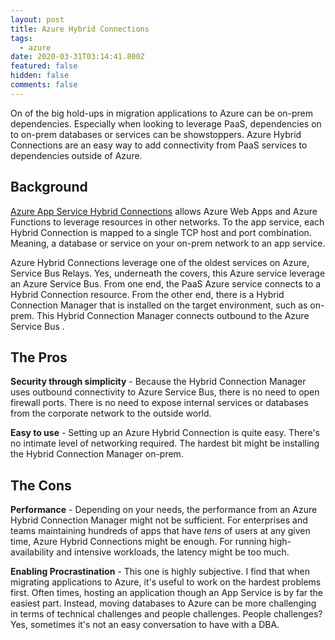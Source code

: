 ```yaml
---
layout: post
title: Azure Hybrid Connections
tags:
  - azure
date: 2020-03-31T03:14:41.800Z
featured: false
hidden: false
comments: false
---
```

On of the big hold-ups in migration applications to Azure can be on-prem dependencies. Especially when looking to leverage PaaS, dependencies on to on-prem databases or services can be showstoppers. Azure Hybrid Connections are an easy way to add connectivity from PaaS services to dependencies outside of Azure. 

<!--more-->

## Background

[Azure App Service Hybrid Connections](https://docs.microsoft.com/en-us/azure/app-service/app-service-hybrid-connections) allows Azure Web Apps and Azure Functions to leverage resources in other networks. To the app service, each Hybrid Connection is mapped to a single TCP host and port combination. Meaning, a database or service on your on-prem network to an app service. 

Azure Hybrid Connections leverage one of the oldest services on Azure, Service Bus Relays. Yes, underneath the covers, this Azure service leverage an Azure Service Bus. From one end, the PaaS Azure service connects to a Hybrid Connection resource. From the other end, there is a Hybrid Connection Manager that is installed on the target environment, such as on-prem. This Hybrid Connection Manager connects outbound to the Azure Service Bus .

## The Pros

**Security through simplicity** - Because the Hybrid Connection Manager uses outbound connectivity to Azure Service Bus, there is no need to open firewall ports. There is no need to expose internal services or databases from the corporate network to the outside world. 

**Easy to use** - Setting up an Azure Hybrid Connection is quite easy. There's no intimate level of networking required. The hardest bit might be installing the Hybrid Connection Manager on-prem.

## The Cons

**Performance** - Depending on your needs, the performance from an Azure Hybrid Connection Manager might not be sufficient. For enterprises and teams maintaining hundreds of apps that have _tens_ of users at any given time, Azure Hybrid Connections might be enough. For running high-availability and intensive workloads, the latency might be too much.

**Enabling Procrastination** - This one is highly subjective. I find that when migrating applications to Azure, it's useful to work on the hardest problems first. Often times, hosting an application though an App Service is by far the easiest part. Instead, moving databases to Azure can be more challenging in terms of technical challenges and people challenges. People challenges? Yes, sometimes it's not an easy conversation to have with a DBA.